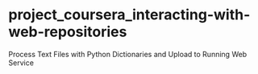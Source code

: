 # project_coursera_interacting-with-web-repositories
Process Text Files with Python Dictionaries and Upload to Running Web Service
